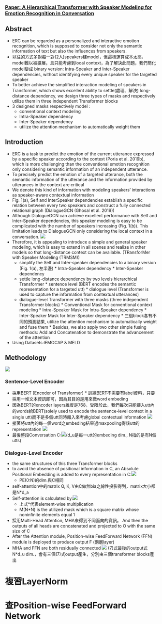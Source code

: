 ### [Paper: A Hierarchical Transformer with Speaker Modeling for Emotion Recognition in Conversation](https://arxiv.org/pdf/2012.14781.pdf)
## Abstract
*    ERC can be regarded as a personalized and interactive emotion recognition, which is supposed to consider not only the semantic information of text but also the influences from speakers.
*    以往的方式多對每一對(2人)speakers建model，但這樣運算成本太高，model難以被擴展，且只能考慮到local context，為了解決此問題，我們簡化model變成 binary version: Intra-Speaker and Inter-Speaker dependencies, without identifying every unique speaker for the targeted speaker
*    To better achieve the simplified interaction modeling of speakers in Transformer, which shows excellent ability to settle(處理、解決) long-distance dependency, we design three types of masks and respectively utilize them in three independent Transformer blocks
*    3 designed masks respectively model : 
        *    conventional context modeling
        *    Intra-Speaker dependency
        *    Inter-Speaker dependency
        *    utilize the attention mechanism to automatically weight them
## Introduction
*    ERC is a task to predict the emotion of the current utterance expressed by a specific speaker according to the context (Poria et al. 2019b), which is more challenging than the conventional emotion recognition only considering semantic information of an independent utterance.
*    To precisely predict the emotion of a targeted utterance, both the semantic information of the utterance and the information provided by utterances in the context are critical
*    We denote this kind of information with modeling speakers’ interactions as speaker-aware contextual information
*    Fig. 1(a), Self and InterSpeaker dependencies establish a specific relation between every two speakers and construct a fully connected relational graph (DialogueGCN (Ghosal et al. 2019))
*    Although DialogueGCN can achieve excellent performance with Self and Inter-Speaker dependencies, this speaker modeling is easy to be complicated with the number of speakers increasing (Fig. 1(b)). This limitation leads to DialogueGCN only considering the local context in a conversation.
![](https://i.imgur.com/duBcZvO.png)
*    Therefore, it is appealing to introduce a simple and general speaker modeling, which is easy to extend in all scenes and realize in other models so that long-distance context can be available. (TRansforMer with Speaker Modeling (TRMSM))
        *    simplify the Self and Inter-speaker dependencies to a binary version (Fig. 1(a), 左半邊)
            *    Intra-Speaker dependency
            *     Inter-Speaker dependency
        *    settle long-distance dependency by two levels hierarchical Transformer
            *    sentence level (BERT encodes the semantic representation for a targeted utt)
            *    dialogue level (Transformer is used to capture the information from contextual utterances)
        *    dialogue-level Transformer with three masks (three independent Transformer blocks)
            *    Conventional Mask for conventional context modeling
            *    Intra-Speaker Mask for Intra-Speaker dependency
            *    Inter-Speaker Mask for Inter-Speaker dependency
            *    三個block各有不同的預測結果, utilize the attention mechanism to automatically weight and fuse them
            *    Besides, we also apply two other simple fusing methods: Add and Concatenation to demonstrate the advancement of the attention
*    Using Datasets:IEMOCAP & MELD

## Methodology
![](https://i.imgur.com/q3GmuMX.png)
### Sentence-Level Encoder
*    採用BERT (Encoder of Transformer)
    *    訓練BERT不需要有label資料，只要採用一堆文本資訊即可，因為其目的是用來做word embeding
*    因為BERT的encoder layers維度是768，受限於此，我們每次只能餵入utt內的words給BERT(solely used to encode the sentence-level context in a single utt)而不是多個utt同時餵入來考慮global contextual information
![](https://i.imgur.com/MaFWMEj.png)
*    接著將utt內的每一個word之embeding結果過maxpooling得該utt的representation
![](https://i.imgur.com/Dm2A6pg.png)
*    最後整段Conversation C:![](https://i.imgur.com/A73R544.png)(d_u是每一utt的embeding dim., N指的是有N個utts)
### Dialogue-Level Encoder
*    the same structures of this three Transformer blocks
*    to avoid the absence of positional information in C, an Absolute Positional Embedding is added to every representation in C:![](https://i.imgur.com/PaLyRQt.png)
        *    PE(0:N)的dim.與C相同
*    self-attention中的matrix Q, K, V由C做無bia之線性投影得到，matrix大小都是N*d_a
*    Self-attention is calculated by:![](https://i.imgur.com/Gv8y6CQ.png)
        *    上式*代表element-wise multiplication
        *    M(N*N) is the utilized mask which is a square matrix whose noninfinite elements equal 1
*    採用Multi-Head Attention, MHA來得到不同面向的資訊。 And then the outputs of all heads are concatenated and projected to O with the same size of C
*    After the Attention module, Position-wise FeedForward Network (FFN) module is deployed to produce output F (兩層layer)
*    MHA and FFN are both residually connected
![](https://i.imgur.com/Xq37AOJ.png)
(7)式最後的output式N*d_u dim.，會有三個(7)式output產生，分別由三個transformer blocks產出
# 複習LayerNorm
# 查Position-wise FeedForward Network